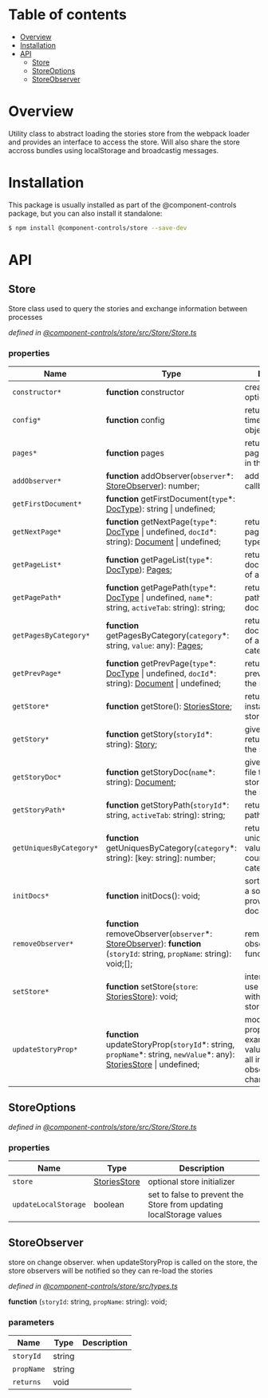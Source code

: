 # Table of contents

-   [Overview](#overview)
-   [Installation](#installation)
-   [API](#api)
    -   [Store](#store)
    -   [StoreOptions](#storeoptions)
    -   [StoreObserver](#storeobserver)

# Overview

Utility class to abstract loading the stories store from the webpack loader and provides an interface to access the store. Will also share the store accross bundles using localStorage and broadcastig messages.

# Installation

This package is usually installed as part of the @component-controls package, but you can also install it standalone:

```bash
$ npm install @component-controls/store --save-dev
```

# API

<tsdoc-typescript files="./src/types.ts" entry="./src/Store/Store.ts"/>

<!-- START-TSDOC-TYPESCRIPT -->

## Store

Store class used to query the stories and exchange information between processes

_defined in [@component-controls/store/src/Store/Store.ts](https://github.com/ccontrols/component-controls/tree/master/core/store/src/Store/Store.ts#L36)_



### properties

| Name                    | Type                                                                                                                                        | Description                                                                                                           |
| ----------------------- | ------------------------------------------------------------------------------------------------------------------------------------------- | --------------------------------------------------------------------------------------------------------------------- |
| `constructor*`          | **function** constructor                                                                                                                    | create a store with options                                                                                           |
| `config*`               | **function** config                                                                                                                         | returns the run time configuration object.                                                                            |
| `pages*`                | **function** pages                                                                                                                          | returns all pages(documents) in the store                                                                             |
| `addObserver*`          | **function** addObserver(`observer`\*: [StoreObserver](#storeobserver)): number;                                                            | add observer callback function                                                                                        |
| `getFirstDocument*`     | **function** getFirstDocument(`type`\*: [DocType](#doctype)): string \| undefined;                                                          |                                                                                                                       |
| `getNextPage*`          | **function** getNextPage(`type`\*: [DocType](#doctype) \| undefined, `docId`\*: string): [Document](#document) \| undefined;                | returns the next page of the same type.                                                                               |
| `getPageList*`          | **function** getPageList(`type`\*: [DocType](#doctype)): [Pages](#pages);                                                                   | returns all the documents/pages of a certain type.                                                                    |
| `getPagePath*`          | **function** getPagePath(`type`\*: [DocType](#doctype) \| undefined, `name`\*: string, `activeTab`: string): string;                        | returns the url path to a document.                                                                                   |
| `getPagesByCategory*`   | **function** getPagesByCategory(`category`\*: string, `value`: any): [Pages](#pages);                                                       | returns all the documents/pages of a certain category value.                                                          |
| `getPrevPage*`          | **function** getPrevPage(`type`\*: [DocType](#doctype) \| undefined, `docId`\*: string): [Document](#document) \| undefined;                | returns the previous page of the same type.                                                                           |
| `getStore*`             | **function** getStore(): [StoriesStore](#storiesstore);                                                                                     | returns an instance of the store                                                                                      |
| `getStory*`             | **function** getStory(`storyId`\*: string): [Story](#story);                                                                                | given a story id return a story from the store                                                                        |
| `getStoryDoc*`          | **function** getStoryDoc(`name`\*: string): [Document](#document);                                                                          | given a story doc file title, return a story doc file from the store                                                  |
| `getStoryPath*`         | **function** getStoryPath(`storyId`\*: string, `activeTab`: string): string;                                                                | returns the url path to a story.                                                                                      |
| `getUniquesByCategory*` | **function** getUniquesByCategory(`category`\*: string): \[key: string]: number;                                                            | returns all the unique category values (and their cound) for a category field.                                        |
| `initDocs*`             | **function** initDocs(): void;                                                                                                              | sort documents if a sortfunction is provided. separate docs and blogs                                                 |
| `removeObserver*`       | **function** removeObserver(`observer`\*: [StoreObserver](#storeobserver)): **function** (`storyId`: string, `propName`: string): void;\[]; | remove installed observer callback function                                                                           |
| `setStore*`             | **function** setStore(`store`: [StoriesStore](#storiesstore)): void;                                                                        | internal set store, use for testing with mockup store.                                                                |
| `updateStoryProp*`      | **function** updateStoryProp(`storyId`\*: string, `propName`\*: string, `newValue`\*: any): [StoriesStore](#storiesstore) \| undefined;     | modify story properties, for example controls values. will notify all installed store observers of the changed story. |

## StoreOptions

_defined in [@component-controls/store/src/Store/Store.ts](https://github.com/ccontrols/component-controls/tree/master/core/store/src/Store/Store.ts#L23)_



### properties

| Name                 | Type                          | Description                                                         |
| -------------------- | ----------------------------- | ------------------------------------------------------------------- |
| `store`              | [StoriesStore](#storiesstore) | optional store initializer                                          |
| `updateLocalStorage` | boolean                       | set to false to prevent the Store from updating localStorage values |

## StoreObserver

store on change observer.
when updateStoryProp is called on the store, the store observers will be notified
so they can re-load the stories

_defined in [@component-controls/store/src/types.ts](https://github.com/ccontrols/component-controls/tree/master/core/store/src/types.ts#L15)_

**function** (`storyId`: string, `propName`: string): void;

### parameters

| Name       | Type   | Description |
| ---------- | ------ | ----------- |
| `storyId`  | string |             |
| `propName` | string |             |
| `returns`  | void   |             |

<!-- END-TSDOC-TYPESCRIPT -->

